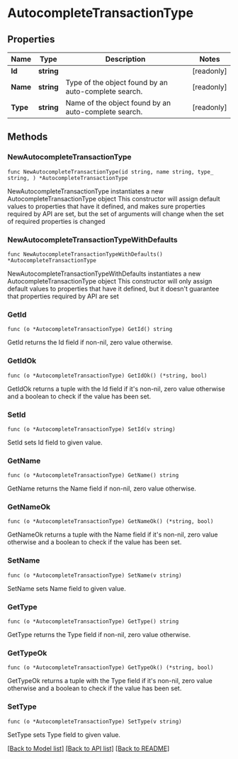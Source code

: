 # AutocompleteTransactionType

## Properties

Name | Type | Description | Notes
------------ | ------------- | ------------- | -------------
**Id** | **string** |  | [readonly] 
**Name** | **string** | Type of the object found by an auto-complete search. | [readonly] 
**Type** | **string** | Name of the object found by an auto-complete search. | [readonly] 

## Methods

### NewAutocompleteTransactionType

`func NewAutocompleteTransactionType(id string, name string, type_ string, ) *AutocompleteTransactionType`

NewAutocompleteTransactionType instantiates a new AutocompleteTransactionType object
This constructor will assign default values to properties that have it defined,
and makes sure properties required by API are set, but the set of arguments
will change when the set of required properties is changed

### NewAutocompleteTransactionTypeWithDefaults

`func NewAutocompleteTransactionTypeWithDefaults() *AutocompleteTransactionType`

NewAutocompleteTransactionTypeWithDefaults instantiates a new AutocompleteTransactionType object
This constructor will only assign default values to properties that have it defined,
but it doesn't guarantee that properties required by API are set

### GetId

`func (o *AutocompleteTransactionType) GetId() string`

GetId returns the Id field if non-nil, zero value otherwise.

### GetIdOk

`func (o *AutocompleteTransactionType) GetIdOk() (*string, bool)`

GetIdOk returns a tuple with the Id field if it's non-nil, zero value otherwise
and a boolean to check if the value has been set.

### SetId

`func (o *AutocompleteTransactionType) SetId(v string)`

SetId sets Id field to given value.


### GetName

`func (o *AutocompleteTransactionType) GetName() string`

GetName returns the Name field if non-nil, zero value otherwise.

### GetNameOk

`func (o *AutocompleteTransactionType) GetNameOk() (*string, bool)`

GetNameOk returns a tuple with the Name field if it's non-nil, zero value otherwise
and a boolean to check if the value has been set.

### SetName

`func (o *AutocompleteTransactionType) SetName(v string)`

SetName sets Name field to given value.


### GetType

`func (o *AutocompleteTransactionType) GetType() string`

GetType returns the Type field if non-nil, zero value otherwise.

### GetTypeOk

`func (o *AutocompleteTransactionType) GetTypeOk() (*string, bool)`

GetTypeOk returns a tuple with the Type field if it's non-nil, zero value otherwise
and a boolean to check if the value has been set.

### SetType

`func (o *AutocompleteTransactionType) SetType(v string)`

SetType sets Type field to given value.



[[Back to Model list]](../README.md#documentation-for-models) [[Back to API list]](../README.md#documentation-for-api-endpoints) [[Back to README]](../README.md)


